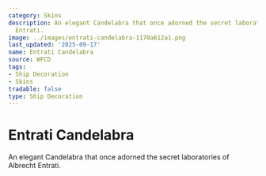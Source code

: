 ```yaml
---
category: Skins
description: An elegant Candelabra that once adorned the secret laboratories of Albrecht
  Entrati.
image: ../images/entrati-candelabra-1170a612a1.png
last_updated: '2025-09-17'
name: Entrati Candelabra
source: WFCD
tags:
- Ship Decoration
- Skins
tradable: false
type: Ship Decoration
---
```


# Entrati Candelabra

An elegant Candelabra that once adorned the secret laboratories of Albrecht Entrati.

